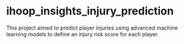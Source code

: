 # ihoop_insights_injury_prediction
This project aimed to predict player injuries using advanced machine learning models to define an injury risk score for each player.
